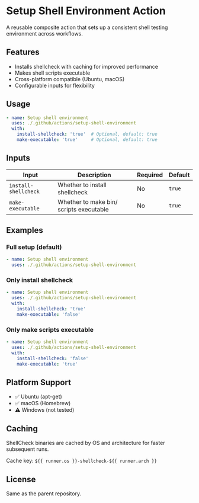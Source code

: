 # Setup Shell Environment Action

A reusable composite action that sets up a consistent shell testing environment across workflows.

## Features

- Installs shellcheck with caching for improved performance
- Makes shell scripts executable
- Cross-platform compatible (Ubuntu, macOS)
- Configurable inputs for flexibility

## Usage

```yaml
- name: Setup shell environment
  uses: ./.github/actions/setup-shell-environment
  with:
    install-shellcheck: 'true'  # Optional, default: true
    make-executable: 'true'     # Optional, default: true
```

## Inputs

| Input | Description | Required | Default |
|-------|-------------|----------|---------|
| `install-shellcheck` | Whether to install shellcheck | No | `true` |
| `make-executable` | Whether to make bin/ scripts executable | No | `true` |

## Examples

### Full setup (default)
```yaml
- name: Setup shell environment
  uses: ./.github/actions/setup-shell-environment
```

### Only install shellcheck
```yaml
- name: Setup shell environment
  uses: ./.github/actions/setup-shell-environment
  with:
    install-shellcheck: 'true'
    make-executable: 'false'
```

### Only make scripts executable
```yaml
- name: Setup shell environment
  uses: ./.github/actions/setup-shell-environment
  with:
    install-shellcheck: 'false'
    make-executable: 'true'
```

## Platform Support

- ✅ Ubuntu (apt-get)
- ✅ macOS (Homebrew)
- ⚠️ Windows (not tested)

## Caching

ShellCheck binaries are cached by OS and architecture for faster subsequent runs.

Cache key: `${{ runner.os }}-shellcheck-${{ runner.arch }}`

## License

Same as the parent repository.
